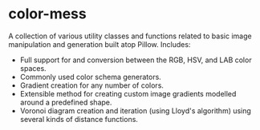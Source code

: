 # color-mess

A collection of various utility classes and functions related to basic image manipulation and generation built atop Pillow. Includes:
  * Full support for and conversion between the RGB, HSV, and LAB color spaces.
  * Commonly used color schema generators.
  * Gradient creation for any number of colors.
  * Extensible method for creating custom image gradients modelled around a predefined shape.
  * Voronoi diagram creation and iteration (using Lloyd's algorithm) using several kinds of distance functions. 

